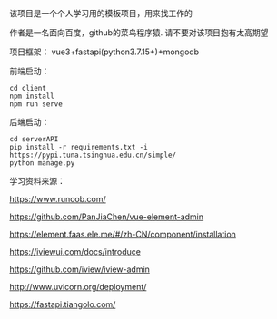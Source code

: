 

该项目是一个个人学习用的模板项目，用来找工作的

作者是一名面向百度，github的菜鸟程序猿. 请不要对该项目抱有太高期望




项目框架：
  vue3+fastapi(python3.7.15+)+mongodb  


前端启动：

    cd client
    npm install
    npm run serve
    
    
后端启动：
    
    cd serverAPI
    pip install -r requirements.txt -i https://pypi.tuna.tsinghua.edu.cn/simple/
    python manage.py








学习资料来源：

https://www.runoob.com/

https://github.com/PanJiaChen/vue-element-admin

https://element.faas.ele.me/#/zh-CN/component/installation

https://iviewui.com/docs/introduce

https://github.com/iview/iview-admin

http://www.uvicorn.org/deployment/

https://fastapi.tiangolo.com/